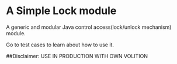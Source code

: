 # A Simple Lock module
A generic and modular Java control access(lock/unlock mechanism) module.

Go to test cases to learn about how to use it. 

##Disclaimer: USE IN PRODUCTION WITH OWN VOLITION
